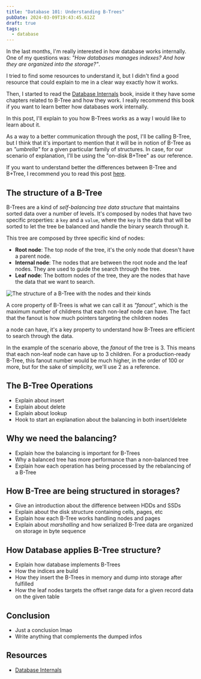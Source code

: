 ```yaml
---
title: "Database 101: Understanding B-Trees"
pubDate: 2024-03-09T19:43:45.612Z
draft: true
tags:
  - database
---
```



In the last months, I'm really interested in how database works internally. One of my questions was: _"How databases manages indexes? And how they are organized into the storage?"_.

I tried to find some resources to understand it, but I didn't find a good resource that could explain to me in a clear way exactly how it works.

Then, I started to read the [Database Internals](https://www.databass.dev/) book, inside it they have some chapters related to B-Tree and how they work. I really recommend this book if you want to learn better how databases work internally.

In this post, I'll explain to you how B-Trees works as a way I would like to learn about it.

As a way to a better communication through the post, I'll be calling B-Tree, but I think that it's important to mention that it will be in notion of B-Tree as an _"umbrella"_ for a given particular family of structures. In case, for our scenario of explanation, I'll be using the "on-disk B+Tree" as our reference.

If you want to understand better the differences between B-Tree and B+Tree, I recommend you to read this post [here](https://www.geeksforgeeks.org/difference-between-b-tree-and-b-tree/).

## The structure of a B-Tree

B-Trees are a kind of _self-balancing tree data structure_ that maintains sorted data over a number of levels. It's composed by nodes that have two specific properties: a `key` and a `value`, where the `key` is the data that will be sorted to let the tree be balanced and handle the binary search through it.

This tree are composed by three specific kind of nodes:

- **Root node**: The top node of the tree, it's the only node that doesn't have a parent node.
- **Internal node**: The nodes that are between the root node and the leaf nodes. They are used to guide the search through the tree.
- **Leaf node**: The bottom nodes of the tree, they are the nodes that have the data that we want to search.

![The structure of a B-Tree with the nodes and their kinds](/assets/b-trees.png)

A core property of B-Trees is what we can call it as _"fanout"_, which is the maximum number of childrens that each non-leaf node can have. The fact that the fanout is how much pointers targeting the children nodes

a node can have, it's a key property to understand how B-Trees are efficient to search through the data.

In the example of the scenario above, the _fanout_ of the tree is 3. This means that each non-leaf node can have up to 3 children. For a production-ready B-Tree, this fanout number would be much higher, in the order of 100 or more, but for the sake of simplicity, we'll use 2 as a reference.

## The B-Tree Operations

- Explain about insert
- Explain about delete
- Explain about lookup
- Hook to start an explanation about the balancing in both insert/delete

## Why we need the balancing?

- Explain how the balancing is important for B-Trees
- Why a balanced tree has more performance than a non-balanced tree
- Explain how each operation has being processed by the rebalancing of a B-Tree

## How B-Tree are being structured in storages?

- Give an introduction about the difference between HDDs and SSDs
- Explain about the disk structure containing cells, pages, etc
- Explain how each B-Tree works handling nodes and pages
- Explain about _marshalling_ and how serialized B-Tree data are organized on storage in byte sequence

## How Database applies B-Tree structure?

- Explain how database implements B-Trees
- How the indices are build
- How they insert the B-Trees in memory and dump into storage after fulfilled
- How the leaf nodes targets the offset range data for a given record data on the given table

## Conclusion

- Just a conclusion lmao
- Write anything that complements the dumped infos

## Resources

- [Database Internals](https://www.databass.dev/)
